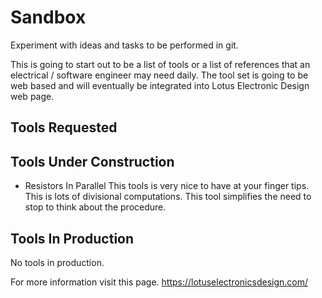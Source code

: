 # Sandbox

Experiment with ideas and tasks to be performed in git.

This is going to start out to be a list of tools or a list of references that an electrical / software engineer may need daily. The tool set is going to be web based and will eventually be integrated into Lotus Electronic Design web page.

## Tools Requested


## Tools Under Construction
-  Resistors In Parallel
    This tools is very nice to have at your finger tips. This is lots of divisional computations. This tool simplifies the need to stop to think about the procedure. 

## Tools In Production
No tools in production. 

For more information visit this page. https://lotuselectronicsdesign.com/
